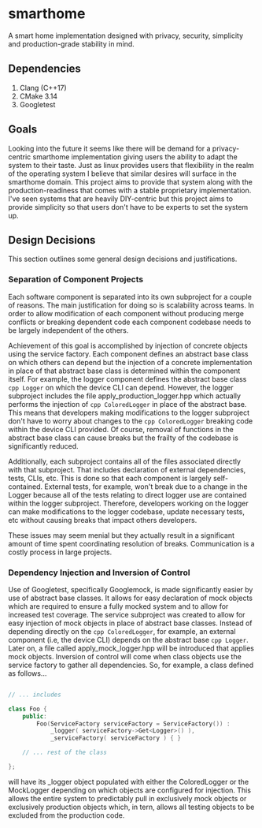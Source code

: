 # smarthome
A smart home implementation designed with privacy, security, simplicity and production-grade stability in mind.

## Dependencies
1. Clang (C++17)
1. CMake 3.14
1. Googletest

## Goals
Looking into the future it seems like there will be demand for a privacy-centric smarthome implementation
giving users the ability to adapt the system to their taste. Just as linux provides users that flexibility
in the realm of the operating system I believe that similar desires will surface in the smarthome domain.
This project aims to provide that system along with the production-readiness that comes with a stable
proprietary implementation. I've seen systems that are heavily DIY-centric but this project aims to provide
simplicity so that users don't have to be experts to set the system up.

## Design Decisions
This section outlines some general design decisions and justifications.

### Separation of Component Projects
Each software component is separated into its own subproject for a couple of reasons. The main justification
for doing so is scalability across teams. In order to allow modification of each component without producing
merge conflicts or breaking dependent code each component codebase needs to be largely independent of the
others.

Achievement of this goal is accomplished by injection of concrete objects using the service factory. Each
component defines an abstract base class on which others can depend but the injection of a concrete implementation
in place of that abstract base class is determined within the component itself. For example, the logger
component defines the abstract base class ```cpp Logger``` on which the device CLI can depend. However,
the logger subproject includes the file apply_production_logger.hpp which actually performs the injection
of ```cpp ColoredLogger``` in place of the abstract base. This means that developers making modifications
to the logger subproject don't have to worry about changes to the ```cpp ColoredLogger``` breaking code
within the device CLI provided. Of course, removal of functions in the abstract base class can cause
breaks but the frailty of the codebase is significantly reduced.

Additionally, each subproject contains all of the files associated directly with that subproject. That includes
declaration of external dependencies, tests, CLIs, etc. This is done so that each component is largely self-contained.
External tests, for example, won't break due to a change in the Logger because all of the tests relating to direct
logger use are contained within the logger subproject. Therefore, developers working on the logger can make modifications
to the logger codebase, update necessary tests, etc without causing breaks that impact others developers.

These issues may seem menial but they actually result in a significant amount of time spent coordinating resolution
of breaks. Communication is a costly process in large projects.

### Dependency Injection and Inversion of Control
Use of Googletest, specifically Googlemock, is made significantly easier by use of abstract base classes.
It allows for easy declaration of mock objects which are required to ensure a fully mocked system and
to allow for increased test coverage. The service subproject was created to allow for easy injection
of mock objects in place of abstract base classes. Instead of depending directly on the ```cpp ColoredLogger```, for
example, an external component (i.e, the device CLI) depends on the abstract base ```cpp Logger```. Later on,
a file called apply_mock_logger.hpp will be introduced that applies mock objects. Inversion of control
will come when class objects use the service factory to gather all dependencies. So, for example, a class
defined as follows...
```cpp

// ... includes

class Foo {
    public:
        Foo(ServiceFactory serviceFactory = ServiceFactory()) :
            _logger( serviceFactory->Get<Logger>() ),
            _serviceFactory( serviceFactory ) { }

    // ... rest of the class

};

```
will have its _logger object populated with either the ColoredLogger or the MockLogger depending on
which objects are configured for injection. This allows the entire system to predictably pull in
exclusively mock objects or exclusively production objects which, in tern, allows all testing
objects to be excluded from the production code.
